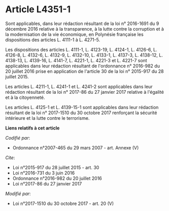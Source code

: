 # Article L4351-1

Sont applicables, dans leur rédaction résultant de la loi n° 2016-1691 du 9 décembre 2016 relative à la transparence, à la
lutte contre la corruption et à la modernisation de la vie économique, en Polynésie française les dispositions des articles
L. 4111-1 à L. 4271-5.

Les dispositions des articles L. 4111-1, L. 4123-19, L. 4124-1, L. 4126-6, L. 4126-8, L. 4132-6, L. 4132-9, L. 4132-10, L.
4133-1, L. 4137-3, L. 4138-12, L. 4138-13, L. 4139-16, L. 4141-7, L. 4221-1, L. 4221-3 et L. 4221-7 sont applicables dans
leur rédaction résultant de l'ordonnance n° 2016-982 du 20 juillet 2016 prise en application de l'article 30 de la loi n°
2015-917 du 28 juillet 2015.

Les articles L. 4211-1, L. 4241-1 et L. 4241-2 sont applicables dans leur rédaction résultant de la loi n° 2017-86 du 27
janvier 2017 relative à l'égalité et à la citoyenneté.

Les articles L. 4125-1 et L. 4139-15-1 sont applicables dans leur rédaction résultant de la loi n° 2017-1510 du 30 octobre
2017 renforçant la sécurité intérieure et la lutte contre le terrorisme.

**Liens relatifs à cet article**

_Codifié par_:

  - Ordonnance n°2007-465 du 29 mars 2007 - art. Annexe (V)

_Cite_:

  - Loi n°2015-917 du 28 juillet 2015 - art. 30
  - Loi n°2016-731 du 3 juin 2016
  - Ordonnance n°2016-982 du 20 juillet 2016
  - Loi n°2017-86 du 27 janvier 2017

_Modifié par_:

  - Loi n°2017-1510 du 30 octobre 2017 - art. 20 (V)
